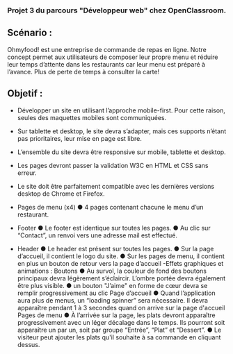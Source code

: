 ### Projet 3  du parcours "Développeur web" chez OpenClassroom. 

## Scénario :

Ohmyfood! est une entreprise de commande de repas en ligne. Notre concept permet aux
utilisateurs de composer leur propre menu et réduire leur temps d’attente dans les
restaurants car leur menu est préparé à l’avance. Plus de perte de temps à consulter la carte!

## Objetif : 

- Développer un site en utilisant l’approche mobile-first. Pour cette raison, seules des maquettes mobiles sont communiquées.
- Sur tablette et desktop, le site devra s’adapter, mais ces supports n’étant pas prioritaires,
leur mise en page est libre.
- L’ensemble du site devra être responsive sur mobile, tablette et desktop.
- Les pages devront passer la validation W3C en HTML et CSS sans erreur.
- Le site doit être parfaitement compatible avec les dernières versions desktop de
Chrome et Firefox.

- Pages de menu (x4)
   ● 4 pages contenant chacune le menu d’un restaurant.
- Footer
   ● Le footer est identique sur toutes les pages.
   ● Au clic sur “Contact”, un renvoi vers une adresse mail est effectué.
- Header
   ● Le header est présent sur toutes les pages.
   ● Sur la page d’accueil, il contient le logo du site.
   ● Sur les pages de menu, il contient en plus un bouton de retour vers la page d’accueil
-Effets graphiques et animations :
Boutons
   ● Au survol, la couleur de fond des boutons principaux devra légèrement s’éclaircir.
L’ombre portée devra également être plus visible.
   ● un
bouton "J’aime" en forme de cœur devra se
remplir progressivement au clic
Page d’accueil
   ● Quand l’application aura plus de menus, un “loading spinner” sera nécessaire. Il devra apparaître pendant 1 à
3 secondes quand on arrive sur la page d'accueil
Pages de menu
   ● À l’arrivée sur la page, les plats devront apparaître progressivement avec un léger
décalage dans le temps. Ils pourront soit apparaître un par un, soit par groupe
“Entrée”, “Plat” et “Dessert”.
   ● Le visiteur peut ajouter les plats qu'il souhaite à sa commande en cliquant dessus.
